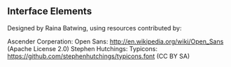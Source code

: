 ## Interface Elements ##

Designed by Raina Batwing, using resources contributed by:

Ascender Corperation:
  Open Sans: http://en.wikipedia.org/wiki/Open_Sans (Apache License 2.0)
Stephen Hutchings:
  Typicons: https://github.com/stephenhutchings/typicons.font (CC BY SA)
